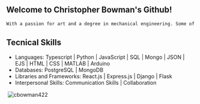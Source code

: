 ## Welcome to Christopher Bowman's Github!

```bash
With a passion for art and a degree in mechanical engineering. Some of my hobbies besides programming include painting, mathematics, being a good role model for my dog, creating music, rock climbing, skiing, and martial arts.
```
## Tecnical Skills

- Languages: Typescript | Python | JavaScript | SQL | Mongo | JSON | EJS | HTML | CSS | MATLAB | Arduino
- Databases: PostgreSQL | MongoDB
- Libraries and Frameworks: React.js | Express.js | Django | Flask
- Interpersonal Skills: Communication Skills | Collaboration


<p>&nbsp;<img align="center" src="https://github-readme-stats.vercel.app/api?username=cbowman422&show_icons=true&locale=en" alt="cbowman422" /></p>

<!--
**cbowman422/cbowman422** is a ✨ _special_ ✨ repository because its `README.md` (this file) appears on your GitHub profile.

Here are some ideas to get you started:

- 🔭 I’m currently working on ...
- 🌱 I’m currently learning ...
- 👯 I’m looking to collaborate on ...
- 🤔 I’m looking for help with ...
- 💬 Ask me about ...
- 📫 How to reach me: ...
- 😄 Pronouns: ...
- ⚡ Fun fact: ...
-->
